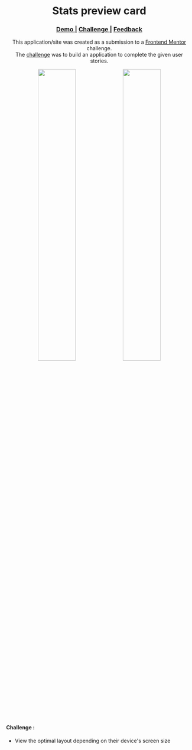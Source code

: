 <h1 align="center">Stats preview card</h1>

<div align="center">
  <h3>
    <a href="#Link Demo">
      Demo
    </a>
    <span> | </span>
    <a href="https://www.frontendmentor.io/challenges/stats-preview-card-component-8JqbgoU62">
      Challenge
    </a>
    <span> | </span>
    <a href="mailto: pangestu.ncp@gmail.com">
      Feedback
    </a>
  </h3>
</div>
<p align="center">This application/site was created as a submission to a <a href="https://www.frontendmentor.io/">Frontend Mentor</a> challenge.<br/> The <a href="https://www.frontendmentor.io/challenges/stats-preview-card-component-8JqbgoU62">challenge</a> was to build an application to complete the given user stories.</p>

<div align="center" width="100%">
  <img src="https://res.cloudinary.com/dz209s6jk/image/upload/q_auto:good,w_900/Challenges/t26y9p3veejvbc9biv3f.jpg" width="45%">
  <img src="https://res.cloudinary.com/dz209s6jk/image/upload/q_auto:good,w_900/Challenges/zndkz1bimmoqwh7mzcmm.jpg" width="45%">
</div>



#### Challenge :
- View the optimal layout depending on their device's screen size